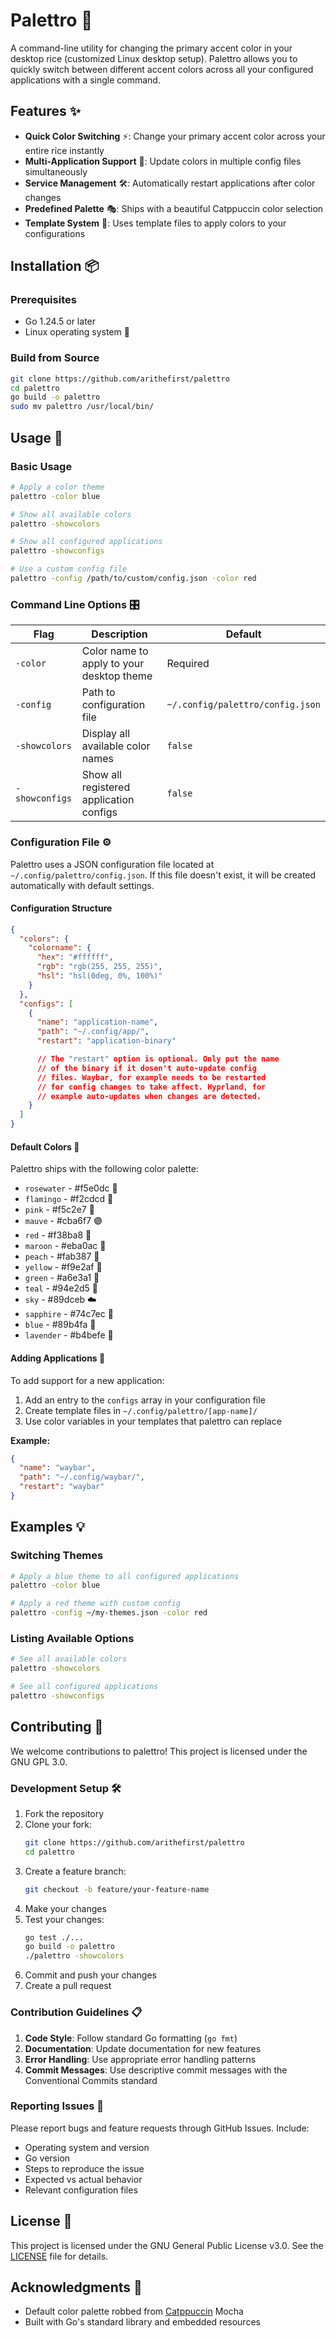 # Palettro 🎨

A command-line utility for changing the primary accent color in your desktop rice (customized Linux desktop setup). Palettro allows you to quickly switch between different accent colors across all your configured applications with a single command.

## Features ✨

- **Quick Color Switching** ⚡: Change your primary accent color across your entire rice instantly
- **Multi-Application Support** 🔄: Update colors in multiple config files simultaneously
- **Service Management** 🛠️: Automatically restart applications after color changes
- **Predefined Palette** 🎭: Ships with a beautiful Catppuccin color selection
- **Template System** 📝: Uses template files to apply colors to your configurations

## Installation 📦

### Prerequisites

- Go 1.24.5 or later
- Linux operating system 🐧

### Build from Source

```bash
git clone https://github.com/arithefirst/palettro
cd palettro
go build -o palettro
sudo mv palettro /usr/local/bin/
```

## Usage 🚀

### Basic Usage

```bash
# Apply a color theme
palettro -color blue

# Show all available colors
palettro -showcolors

# Show all configured applications
palettro -showconfigs

# Use a custom config file
palettro -config /path/to/custom/config.json -color red
```

### Command Line Options 🎛️

| Flag | Description | Default |
|------|-------------|---------|
| `-color` | Color name to apply to your desktop theme | Required |
| `-config` | Path to configuration file | `~/.config/palettro/config.json` |
| `-showcolors` | Display all available color names | `false` |
| `-showconfigs` | Show all registered application configs | `false` |

### Configuration File ⚙️

Palettro uses a JSON configuration file located at `~/.config/palettro/config.json`. If this file doesn't exist, it will be created automatically with default settings.

#### Configuration Structure

```json
{
  "colors": {
    "colorname": {
      "hex": "#ffffff",
      "rgb": "rgb(255, 255, 255)",
      "hsl": "hsl(0deg, 0%, 100%)"
    }
  },
  "configs": [
    {
      "name": "application-name",
      "path": "~/.config/app/",
      "restart": "application-binary"

      // The "restart" option is optional. Only put the name
      // of the binary if it dosen't auto-update config
      // files. Waybar, for example needs to be restarted 
      // for config changes to take affect. Hyprland, for 
      // example auto-updates when changes are detected.
    }
  ]
}
```

#### Default Colors 🌈

Palettro ships with the following color palette:

- `rosewater` - #f5e0dc 🌸
- `flamingo` - #f2cdcd 🦩
- `pink` - #f5c2e7 💖
- `mauve` - #cba6f7 🟣
- `red` - #f38ba8 🔴
- `maroon` - #eba0ac 🍷
- `peach` - #fab387 🍑
- `yellow` - #f9e2af 💛
- `green` - #a6e3a1 💚
- `teal` - #94e2d5 🐢
- `sky` - #89dceb ☁️
- `sapphire` - #74c7ec 💎
- `blue` - #89b4fa 🔵
- `lavender` - #b4befe 🪻

#### Adding Applications 🔧

To add support for a new application:

1. Add an entry to the `configs` array in your configuration file
2. Create template files in `~/.config/palettro/[app-name]/`
3. Use color variables in your templates that palettro can replace

**Example:**

```json
{
  "name": "waybar",
  "path": "~/.config/waybar/",
  "restart": "waybar"
}
```

## Examples 💡

### Switching Themes

```bash
# Apply a blue theme to all configured applications
palettro -color blue

# Apply a red theme with custom config
palettro -config ~/my-themes.json -color red
```

### Listing Available Options

```bash
# See all available colors
palettro -showcolors

# See all configured applications
palettro -showconfigs
```

## Contributing 🤝

We welcome contributions to palettro! This project is licensed under the GNU GPL 3.0.

### Development Setup 🛠️

1. Fork the repository
2. Clone your fork:
   ```bash
   git clone https://github.com/arithefirst/palettro
   cd palettro
   ```
3. Create a feature branch:
   ```bash
   git checkout -b feature/your-feature-name
   ```
4. Make your changes
5. Test your changes:
   ```bash
   go test ./...
   go build -o palettro
   ./palettro -showcolors
   ```
6. Commit and push your changes
7. Create a pull request

### Contribution Guidelines 📋

1. **Code Style**: Follow standard Go formatting (`go fmt`)
2. **Documentation**: Update documentation for new features
3. **Error Handling**: Use appropriate error handling patterns
4. **Commit Messages**: Use descriptive commit messages with the Conventional Commits standard
   
### Reporting Issues 🐛

Please report bugs and feature requests through GitHub Issues. Include:

- Operating system and version
- Go version
- Steps to reproduce the issue
- Expected vs actual behavior
- Relevant configuration files

## License 📄

This project is licensed under the GNU General Public License v3.0. See the [LICENSE](LICENSE) file for details.

## Acknowledgments 🙏

- Default color palette robbed from [Catppuccin](https://github.com/catppuccin/catppuccin) Mocha
- Built with Go's standard library and embedded resources